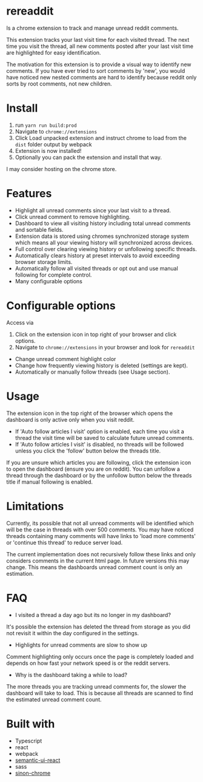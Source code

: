 # rereaddit

Is a chrome extension to track and manage unread reddit comments.

This extension tracks your last visit time for each visited thread. The next time you visit the thread,
all new comments posted after your last visit time are highlighted for easy identification. 

The motivation for this extension is to provide a visual way to identify new comments. If you have ever tried to sort comments by 'new', you
would have noticed new nested comments are hard to identify because reddit only sorts by root comments, not new children.

# Install

1. run `yarn run build:prod`
2. Navigate to `chrome://extensions`
3. Click Load unpacked extension and instruct chrome to load from the `dist` folder output by webpack 
4. Extension is now installed!
5. Optionally you can pack the extension and install that way.

I may consider hosting on the chrome store.

# Features

- Highlight all unread comments since your last visit to a thread.
- Click unread comment to remove highlighting.
- Dashboard to view all visiting history including total unread comments and sortable fields.
- Extension data is stored using chromes synchronized storage system which means all your viewing history will synchronized across devices.
- Full control over clearing viewing history or unfollowing specific threads.
- Automatically clears history at preset intervals to avoid exceeding browser storage limits.
- Automatically follow all visited threads or opt out and use manual following for complete control.
- Many configurable options

# Configurable options

Access via 
1. Click on the extension icon in top right of your browser and click options.
2. Navigate to `chrome://extensions` in your browser and look for `rereaddit`

- Change unread comment highlight color
- Change how frequently viewing history is deleted (settings are kept).
- Automatically or manually follow threads (see Usage section).

# Usage
The extension icon in the top right of the browser which opens the dashboard is only active only when you visit reddit.

- If 'Auto follow articles I visit' option is enabled, each time you visit a thread the visit time will be saved to calculate future unread comments.
- If 'Auto follow articles I visit' is disabled, no threads will be followed unless you click the 'follow' button below the threads title.

If you are unsure which articles you are following, click the extension icon to open the dashboard (ensure you are on reddit).
You can unfollow a thread through the dashboard or by the unfollow button below the threads title if manual following is enabled. 

# Limitations
Currently, its possible that not all unread comments will be identified which will be the case in threads with over 500 comments.
You may have noticed threads containing many comments will have links to 'load more comments' or 'continue this thread' to reduce server load.

The current implementation does not recursively follow these links and only considers comments in the current html page. In future versions this may change.
This means the dashboards unread comment count is only an estimation.

# FAQ
- I visited a thread a day ago but its no longer in my dashboard?

It's possible the extension has deleted the thread from storage as you did not revisit it within the day configured in the settings. 

- Highlights for unread comments are slow to show up

Comment highlighting only occurs once the page is completely loaded and depends on how fast your network speed is or the reddit servers.

- Why is the dashboard taking a while to load?

The more threads you are tracking unread comments for, the slower the dashboard will take to load. This is because all threads are scanned
to find the estimated unread comment count.

# Built with
- Typescript
- react
- webpack
- [semantic-ui-react](https://react.semantic-ui.com)
- sass
- [sinon-chrome](https://github.com/acvetkov/sinon-chrome)